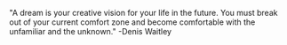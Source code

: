 "A dream is your creative vision for your life in the future. You must break out of your current comfort zone and become comfortable with the unfamiliar and the unknown."
-Denis Waitley